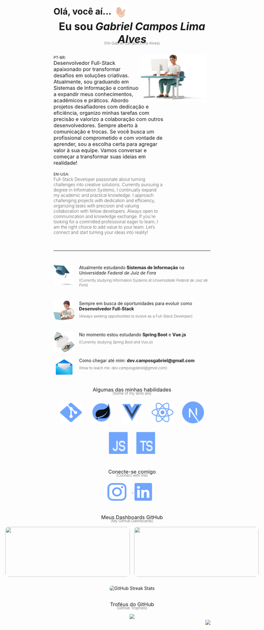 <!-- Header Section -->
<h2 align="left" style="font-size: 2em; margin-bottom: 0;">
  Olá, você aí...
  <img align="center" width="50px" height="50px" src="./plus/Main/hello.gif" alt="Olá">
  <br>
  <p align="center" style="font-size: 1.2em; margin: 0;">Eu sou <i>Gabriel Campos Lima Alves</i></p>
  <p align="center" style="font-size: 12px; font-weight: 200; margin-top: -15px;">(I’m Gabriel Campos Lima Alves)</p>
</h2>

<br>

<!-- About Me Section -->
<div>
  <img width="210px" height="150px" align="right" src="./plus/Main/top.png" alt="Profile Top" style="margin-right: 1em;">
  <div align="left" style="max-width: 70%;">
    <span style="font-size: 12px;">PT-BR:</span>
    <h3 style="margin-top: 0; margin-bottom: 0; font-weight: 400;">
      Desenvolvedor Full-Stack apaixonado por transformar desafios em soluções criativas. Atualmente, sou graduando em Sistemas de Informação e continuo a expandir meus conhecimentos, acadêmicos e práticos. Abordo projetos desafiadores com dedicação e eficiência, organizo minhas tarefas com precisão e valorizo a colaboração com outros desenvolvedores. Sempre aberto à comunicação e trocas. Se você busca um profissional comprometido e com vontade de aprender, sou a escolha certa para agregar valor à sua equipe. Vamos conversar e começar a transformar suas ideias em realidade!
    </h3>
  </div>
  <br>
  <div align="left" style="max-width: 70%;">
    <span style="font-size: 12px;">EN-USA:</span>
    <h4 style="font-weight: 200; margin-top: 0;">
      Full-Stack Developer passionate about turning challenges into creative solutions. Currently pursuing a degree in Information Systems, I continually expand my academic and practical knowledge. I approach challenging projects with dedication and efficiency, organizing tasks with precision and valuing collaboration with fellow developers. Always open to communication and knowledge exchange. If you're looking for a committed professional eager to learn, I am the right choice to add value to your team. Let’s connect and start turning your ideas into reality!
    </h4>
  </div>
</div>

<br>

<hr>

<br>

<!-- Sections with Icons and Descriptions -->
<div style="margin: 0;">
  <img align="left" src="./plus/Main/tip1.png" alt="Universidade" width="68px" height="65px" style="margin-right: 1em;">
  <p style="margin-left: 3em; font-size: 14px;">Atualmente estudando <b>Sistemas de Informação</b> na <i>Universidade Federal de Juiz de Fora</i></p>
  <p style="margin-left: 3em; margin-top: -0.5em; font-size: 12px; font-weight: 200;">
    (Currently studying Information Systems at <i>Universidade Federal de Juiz de Fora</i>)
  </p>
</div>

<br>

<div>
  <img align="left" src="./plus/Main/tip2.png" alt="Experiência" width="68px" height="65px" style="margin-right: 1em;">
  <p style="margin-left: 3em; font-size: 14px;">Sempre em busca de oportunidades para evoluir como <b>Desenvolvedor Full-Stack</b></p>
  <p style="margin-left: 3em; margin-top: -0.5em; font-size: 12px; font-weight: 200;">
    (Always seeking opportunities to evolve as a Full-Stack Developer)
  </p>
</div>

<br>

<div>
  <img align="left" src="./plus/Main/tip3.png" alt="Aprendizado" width="68px" height="65px" style="margin-right: 1em;">
  <p style="margin-left: 3em; font-size: 14px;">No momento estou estudando <b>Spring Boot</b> e <b>Vue.js</b></p>
  <p style="margin-left: 3em; margin-top: -0.5em; font-size: 12px; font-weight: 200;">
    (Currently studying <i>Spring Boot</i> and <i>Vue.js</i>)
  </p>
</div>

<br>

<div>
  <img align="left" src="./plus/Main/tip4.png" alt="Contato" width="68px" height="65px" style="margin-right: 1em;">
  <p style="margin-left: 3em; font-size: 14px;">Como chegar até mim: <b>dev.camposgabriel@gmail.com</b></p>
  <p style="margin-left: 3em; margin-top: -0.5em; font-size: 12px; font-weight: 200;">
    (How to reach me: <i>dev.camposgabriel@gmail.com</i>)
  </p>
</div>

<br>

<!-- Skills Section -->
<div align="center">
  <h3 style="margin-bottom: 0; font-weight: 400;">Algumas das minhas habilidades</h3>
  <p style="font-size: 12px; font-weight: 200; margin-top: -0.5em;">(Some of my skills are)</p>  
  <div style="display: flex; flex-wrap: wrap; justify-content: center; gap: 1em;">
    <img style="cursor: pointer; margin: 0.5em;" src="./plus/Languages/git.svg" alt="Git" width="70px" height="70px" title="Git">
    <img style="cursor: pointer; margin: 0.5em;" src="./plus/Languages/springboot.svg" alt="Spring Boot" width="70px" height="70px" title="Spring Boot">
    <img style="cursor: pointer; margin: 0.5em;" src="./plus/Languages/vuejs.svg" alt="Vue.js" width="70px" height="70px" title="Vue.js">
    <img style="cursor: pointer; margin: 0.5em;" src="./plus/Languages/reactjs.svg" alt="React.js" width="70px" height="70px" title="React.js">
    <img style="cursor: pointer; margin: 0.5em;" src="./plus/Languages/nextjs.svg" alt="Next.js" width="70px" height="70px" title="Next.js">
    <img style="cursor: pointer; margin: 0.5em;" src="./plus/Languages/javascript.svg" alt="JavaScript" width="60px" height="70px" title="JavaScript">
    <img style="cursor: pointer; margin: 0.5em;" src="./plus/Languages/typescript.svg" alt="TypeScript" width="60px" height="70px" title="TypeScript">
  </div>
</div>

<br>

<!-- Connect Section -->
<div align="center">
  <h3 style="margin-bottom: 0; font-weight: 400;">Conecte-se comigo</h3>
  <p style="font-size: 12px; font-weight: 200; margin-top: -0.5em;">(Connect with me)</p>
  
  <a href="https://instagram.com/dev.camposg" target="_blank">
    <img align="center" src="./plus/Networks/instagram.svg" alt="Instagram" width="70px" height="65px" style="margin-right: 1em;">
  </a>
  <a href="https://www.linkedin.com/in/gabriel-campos-lima-alves-947554249/" target="_blank">
    <img align="center" src="./plus/Networks/linkedin.svg" alt="LinkedIn" width="65px" height="65px" style="margin-right: 1em;">
  </a>
</div>

<br>

<!-- Stats Section -->
<div align="center">
  <h3 style="margin-bottom: 0; font-weight: 400;">Meus Dashboards GitHub</h3>
  <p style="font-size: 12px; font-weight: 200; margin-top: -0.5em;">(My GitHub Dashboards)</p>
  
  <div style="display: flex; justify-content: center; gap: 1em; margin-bottom: 1em;">
    <img src="https://github-readme-stats.vercel.app/api/top-langs/?username=CamposCodes&layout=compact&theme=tokyonight&hide_border=true" width="400" height="160" style="border-radius: 10px;" />
    <img src="https://github-profile-summary-cards.vercel.app/api/cards/profile-details?username=CamposCodes&theme=tokyonight" width="400" height="160" style="border-radius: 10px;" />
  </div>
  
  <img src="https://streak-stats.demolab.com?user=CamposCodes&theme=tokyonight&hide_border=true&border_radius=25&date_format=M%20j%5B%2C%20Y%5D" alt="GitHub Streak Stats" width="400" height="160" style="border-radius: 10px; margin-top: 1em;" />
</div>

<br>

<!-- Trophies Section -->
<div align="center">
  <h3 style="margin-bottom: 0; margin-top: 1em; font-weight: 400;">Troféus do GitHub</h3>
  <p style="font-size: 12px; font-weight: 200; margin-top: -0.5em;">(GitHub Trophies)</p>
  <img style="border: none" height="150em" src="https://github-profile-trophy.vercel.app/?username=CamposCodes&hide_border=true&margin-w=10&theme=tokyonight&no-frame=false&no-bg=true"/>
</div>

<!-- Visitor Count -->
<img align="right" src="https://visitcount.itsvg.in/api?id=CamposCodes&color=12"/>
